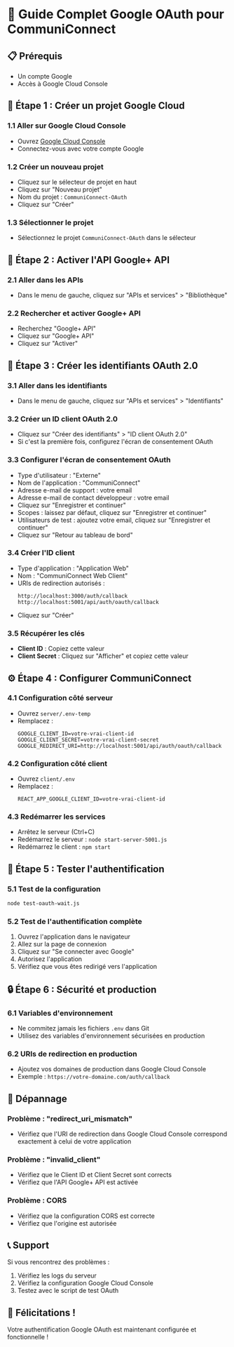 # 🚀 Guide Complet Google OAuth pour CommuniConnect

## 📋 Prérequis
- Un compte Google
- Accès à Google Cloud Console

## 🔧 Étape 1 : Créer un projet Google Cloud

### 1.1 Aller sur Google Cloud Console
- Ouvrez [Google Cloud Console](https://console.cloud.google.com/)
- Connectez-vous avec votre compte Google

### 1.2 Créer un nouveau projet
- Cliquez sur le sélecteur de projet en haut
- Cliquez sur "Nouveau projet"
- Nom du projet : `CommuniConnect-OAuth`
- Cliquez sur "Créer"

### 1.3 Sélectionner le projet
- Sélectionnez le projet `CommuniConnect-OAuth` dans le sélecteur

## 🔑 Étape 2 : Activer l'API Google+ API

### 2.1 Aller dans les APIs
- Dans le menu de gauche, cliquez sur "APIs et services" > "Bibliothèque"

### 2.2 Rechercher et activer Google+ API
- Recherchez "Google+ API"
- Cliquez sur "Google+ API"
- Cliquez sur "Activer"

## 🎯 Étape 3 : Créer les identifiants OAuth 2.0

### 3.1 Aller dans les identifiants
- Dans le menu de gauche, cliquez sur "APIs et services" > "Identifiants"

### 3.2 Créer un ID client OAuth 2.0
- Cliquez sur "Créer des identifiants" > "ID client OAuth 2.0"
- Si c'est la première fois, configurez l'écran de consentement OAuth

### 3.3 Configurer l'écran de consentement OAuth
- Type d'utilisateur : "Externe"
- Nom de l'application : "CommuniConnect"
- Adresse e-mail de support : votre email
- Adresse e-mail de contact développeur : votre email
- Cliquez sur "Enregistrer et continuer"
- Scopes : laissez par défaut, cliquez sur "Enregistrer et continuer"
- Utilisateurs de test : ajoutez votre email, cliquez sur "Enregistrer et continuer"
- Cliquez sur "Retour au tableau de bord"

### 3.4 Créer l'ID client
- Type d'application : "Application Web"
- Nom : "CommuniConnect Web Client"
- URIs de redirection autorisés :
  ```
  http://localhost:3000/auth/callback
  http://localhost:5001/api/auth/oauth/callback
  ```
- Cliquez sur "Créer"

### 3.5 Récupérer les clés
- **Client ID** : Copiez cette valeur
- **Client Secret** : Cliquez sur "Afficher" et copiez cette valeur

## ⚙️ Étape 4 : Configurer CommuniConnect

### 4.1 Configuration côté serveur
- Ouvrez `server/.env-temp`
- Remplacez :
  ```
  GOOGLE_CLIENT_ID=votre-vrai-client-id
  GOOGLE_CLIENT_SECRET=votre-vrai-client-secret
  GOOGLE_REDIRECT_URI=http://localhost:5001/api/auth/oauth/callback
  ```

### 4.2 Configuration côté client
- Ouvrez `client/.env`
- Remplacez :
  ```
  REACT_APP_GOOGLE_CLIENT_ID=votre-vrai-client-id
  ```

### 4.3 Redémarrer les services
- Arrêtez le serveur (Ctrl+C)
- Redémarrez le serveur : `node start-server-5001.js`
- Redémarrez le client : `npm start`

## 🧪 Étape 5 : Tester l'authentification

### 5.1 Test de la configuration
```bash
node test-oauth-wait.js
```

### 5.2 Test de l'authentification complète
1. Ouvrez l'application dans le navigateur
2. Allez sur la page de connexion
3. Cliquez sur "Se connecter avec Google"
4. Autorisez l'application
5. Vérifiez que vous êtes redirigé vers l'application

## 🔒 Étape 6 : Sécurité et production

### 6.1 Variables d'environnement
- Ne commitez jamais les fichiers `.env` dans Git
- Utilisez des variables d'environnement sécurisées en production

### 6.2 URIs de redirection en production
- Ajoutez vos domaines de production dans Google Cloud Console
- Exemple : `https://votre-domaine.com/auth/callback`

## 🚨 Dépannage

### Problème : "redirect_uri_mismatch"
- Vérifiez que l'URI de redirection dans Google Cloud Console correspond exactement à celui de votre application

### Problème : "invalid_client"
- Vérifiez que le Client ID et Client Secret sont corrects
- Vérifiez que l'API Google+ API est activée

### Problème : CORS
- Vérifiez que la configuration CORS est correcte
- Vérifiez que l'origine est autorisée

## 📞 Support

Si vous rencontrez des problèmes :
1. Vérifiez les logs du serveur
2. Vérifiez la configuration Google Cloud Console
3. Testez avec le script de test OAuth

## 🎉 Félicitations !

Votre authentification Google OAuth est maintenant configurée et fonctionnelle !
